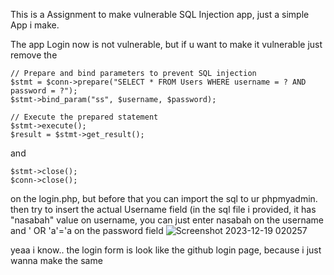This is a Assignment to make vulnerable SQL Injection app, just a simple App i make.

The app Login now is not vulnerable, but if u want to make it vulnerable just remove the


    // Prepare and bind parameters to prevent SQL injection
    $stmt = $conn->prepare("SELECT * FROM Users WHERE username = ? AND password = ?");
    $stmt->bind_param("ss", $username, $password);

    // Execute the prepared statement
    $stmt->execute();
    $result = $stmt->get_result();
 

and

    $stmt->close();
    $conn->close();

on the login.php, but before that you can import the sql to ur phpmyadmin.
then try to insert the actual Username field (in the sql file i provided, it has "nasabah" value on username, you
can just enter nasabah on the username and ' OR 'a'='a on the password field
![Screenshot 2023-12-19 020257](https://github.com/YouKeyys/SQL-APP/assets/121857349/000ea690-155c-4ed4-94cd-cb4634665cd6)

yeaa i know.. the login form is look like the github login page, because i just wanna make the same
